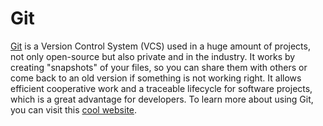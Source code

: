 # Git

[Git](https://git-scm.com/) is a Version Control System (VCS) used in a huge amount of projects, not only open-source but also private and in the industry. It works by creating "snapshots" of your files, so you can share them with others or come back to an old version if something is not working right. It allows efficient cooperative work and a traceable lifecycle for software projects, which is a great advantage for developers. To learn more about using Git, you can visit this [cool website](https://learngitbranching.js.org/).
